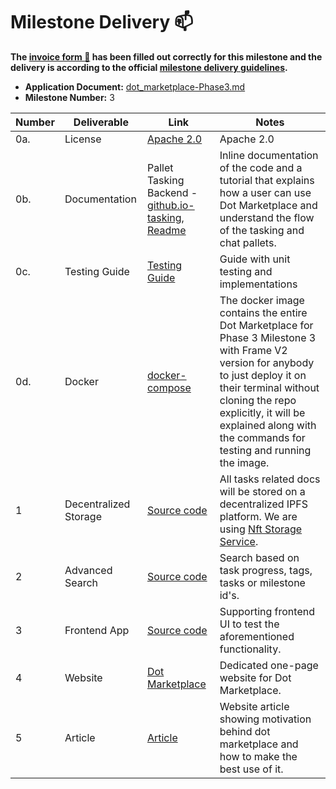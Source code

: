# Milestone Delivery :mailbox:

**The [invoice form :pencil:](https://docs.google.com/forms/d/e/1FAIpQLSdSqj2vYjvpiIytkjcc40Pwl0Eg76WGUAq5L9e8eFuuOegmLw/viewform) has been filled out correctly for this milestone and the delivery is according to the official [milestone delivery guidelines](https://github.com/w3f/General-Grants-Program/blob/master/grants/milestone-deliverables-guidelines.md).**

- **Application Document:** [dot_marketplace-Phase3.md](https://github.com/w3f/Grants-Program/blob/master/applications/dot_marketplace-Phase3.md)
- **Milestone Number:** 3

| Number | Deliverable           | Link                                                                                                                                                                                                                                           | Notes                                                                                                                                                                                                                                                                   |
| ------ | --------------------- | ---------------------------------------------------------------------------------------------------------------------------------------------------------------------------------------------------------------------------------------------- | ----------------------------------------------------------------------------------------------------------------------------------------------------------------------------------------------------------------------------------------------------------------------- |
| 0a.    | License               | [Apache 2.0](https://github.com/WowLabz/dot-marketplace-v2/blob/Phase3_Milestone3/LICENSE)                                                                                                                                                     | Apache 2.0                                                                                                                                                                                                                                                              |
| 0b.    | Documentation         | Pallet Tasking Backend - [github.io-tasking](https://github.com/WowLabz/dot-marketplace-v2/blob/Phase3_Milestone3/pallets/pallet-tasking/src/lib.rs), [Readme](https://github.com/WowLabz/dot-marketplace-v2/blob/Phase3_Milestone3/README.md) | Inline documentation of the code and a tutorial that explains how a user can use Dot Marketplace and understand the flow of the tasking and chat pallets.                                                                                                               |
| 0c.    | Testing Guide         | [Testing Guide](https://github.com/WowLabz/dot_marketplace_docker/tree/Phase3_Milestone3)                                                                                                                                                      | Guide with unit testing and implementations                                                                                                                                                                                                                             |
| 0d.    | Docker                | [docker-compose](https://github.com/WowLabz/dot_marketplace_docker/blob/Phase3_Milestone3/docker-compose.yml)                                                                                                                                  | The docker image contains the entire Dot Marketplace for Phase 3 Milestone 3 with Frame V2 version for anybody to just deploy it on their terminal without cloning the repo explicitly, it will be explained along with the commands for testing and running the image. |
| 1      | Decentralized Storage | [Source code](https://github.com/WowLabz/dot_marketplace_file_server/blob/version/1.00/src/service/nft_storage_service.rs)                                                                                                                     | All tasks related docs will be stored on a decentralized IPFS platform. We are using [Nft Storage Service](https://nft.storage/).                                                                                                                                       |
| 2      | Advanced Search       | [Source code](https://github.com/WowLabz/dot-marketplace-v2/blob/Phase3_Milestone3/pallets/pallet-tasking/src/lib.rs#L1501-L1538)                                                                                                              | Search based on task progress, tags, tasks or milestone id's.                                                                                                                                                                                                           |
| 3      | Frontend App          | [Source code](https://github.com/WowLabz/tasking_frontend/tree/Phase3_Milestone3/src)                                                                                                                                                          | Supporting frontend UI to test the aforementioned functionality.                                                                                                                                                                                                        |
| 4      | Website               | [Dot Marketplace](https://www.dotmarketplace.co/)                                                                                                                                                                                              | Dedicated one-page website for Dot Marketplace.                                                                                                                                                                                                                         |
| 5      | Article               | [Article](https://medium.com/@Dot_Marketplace/introducing-dot-marketplace-microtasking-app-for-crypto-communities-1063ec69bcb9)                                                                                                                | Website article showing motivation behind dot marketplace and how to make the best use of it.                                                                                                                                                                           |
